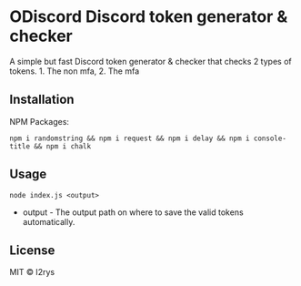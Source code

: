 
# ODiscord Discord token generator & checker
A simple but fast Discord token generator & checker that checks 2 types of tokens. 1. The non mfa, 2. The mfa

## Installation
NPM Packages:

    npm i randomstring && npm i request && npm i delay && npm i console-title && npm i chalk

## Usage

    node index.js <output>

 - output - The output path on where to save the valid tokens automatically.

## License
MIT © I2rys
